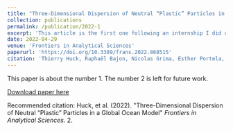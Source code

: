 ```yaml
---
title: "Three-Dimensional Dispersion of Neutral “Plastic” Particles in a Global Ocean Model"
collection: publications
permalink: /publication/2022-1
excerpt: 'This article is the first one following an internship I did on plastic transport in the world ocean with Thierry Huck and the LOPS plastic team (to validate my double engineering school diploma). Here, plastic particles are initiated at the mouth of rivers and their trajectory is studied over 20 years of simulation. Strong accumulations are found near the sea surface and in the first 200 metres depth.'
date: 2022-04-29
venue: 'Frontiers in Analytical Sciences'
paperurl: 'https://doi.org/10.3389/frans.2022.868515'
citation: 'Thierry Huck, Raphaël Bajon, Nicolas Grima, Esther Portela, Jean-Marc Molines and Thierry Penduff, (2022). &quot;Three-Dimensional Dispersion of Neutral “Plastic” Particles in a Global Ocean Model.&quot; <i>Frontiers in Analytical Sciences</i>. 2.'
---
```

This paper is about the number 1. The number 2 is left for future work.

[Download paper here](https://doi.org/10.3389/frans.2022.868515)

Recommended citation: Huck, et al. (2022). "Three-Dimensional Dispersion of Neutral “Plastic” Particles in a Global Ocean Model" <i>Frontiers in Analytical Sciences</i>. 2.
